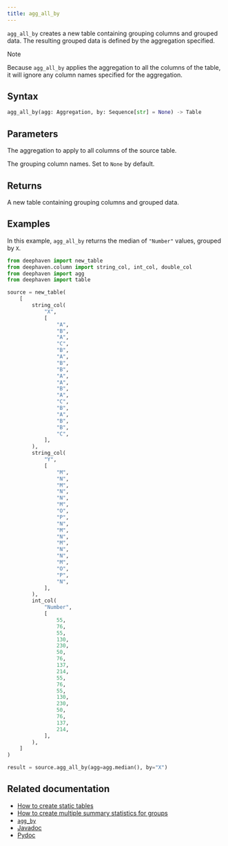 ```yaml
---
title: agg_all_by
---
```


`agg_all_by` creates a new table containing grouping columns and grouped data. The resulting grouped data is defined by the aggregation specified.

> [!NOTE]
> Because `agg_all_by` applies the aggregation to all the columns of the table, it will ignore any column names specified for the aggregation.

## Syntax

```python syntax
agg_all_by(agg: Aggregation, by: Sequence[str] = None) -> Table
```

## Parameters

<ParamTable>
<Param name="agg" type="Aggregation">

The aggregation to apply to all columns of the source table.

</Param>
<Param name="by" type="Sequence[str]" optional>

The grouping column names. Set to `None` by default.

</Param>
</ParamTable>

## Returns

A new table containing grouping columns and grouped data.

## Examples

In this example, `agg_all_by` returns the median of `"Number"` values, grouped by `X`.

```python order=source,result
from deephaven import new_table
from deephaven.column import string_col, int_col, double_col
from deephaven import agg
from deephaven import table

source = new_table(
    [
        string_col(
            "X",
            [
                "A",
                "B",
                "A",
                "C",
                "B",
                "A",
                "B",
                "B",
                "A",
                "A",
                "B",
                "A",
                "C",
                "B",
                "A",
                "B",
                "B",
                "C",
            ],
        ),
        string_col(
            "Y",
            [
                "M",
                "N",
                "M",
                "N",
                "N",
                "M",
                "O",
                "P",
                "N",
                "M",
                "N",
                "M",
                "N",
                "N",
                "M",
                "O",
                "P",
                "N",
            ],
        ),
        int_col(
            "Number",
            [
                55,
                76,
                55,
                130,
                230,
                50,
                76,
                137,
                214,
                55,
                76,
                55,
                130,
                230,
                50,
                76,
                137,
                214,
            ],
        ),
    ]
)

result = source.agg_all_by(agg=agg.median(), by="X")
```

## Related documentation

- [How to create static tables](../../../how-to-guides/new-and-empty-table.md)
- [How to create multiple summary statistics for groups](../../../how-to-guides/combined-aggregations.md)
- [`agg_by`](./aggBy.md)
- [Javadoc](https://deephaven.io/core/javadoc/io/deephaven/api/agg/Aggregation.html#AggCountDistinct(java.lang.String...))
- [Pydoc](/core/pydoc/code/deephaven.agg.html#deephaven.agg.count_distinct)
